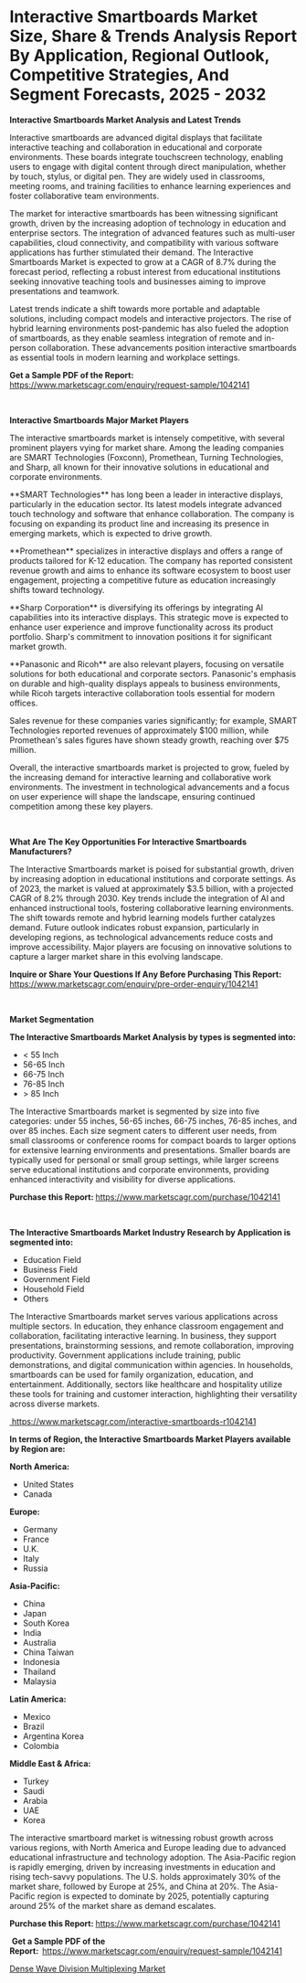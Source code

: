 <p><h1>Interactive Smartboards Market Size, Share & Trends Analysis Report By Application, Regional Outlook, Competitive Strategies, And Segment Forecasts, 2025 - 2032</h1></p><p><strong>Interactive Smartboards Market Analysis and Latest Trends</strong></p>
<p><p>Interactive smartboards are advanced digital displays that facilitate interactive teaching and collaboration in educational and corporate environments. These boards integrate touchscreen technology, enabling users to engage with digital content through direct manipulation, whether by touch, stylus, or digital pen. They are widely used in classrooms, meeting rooms, and training facilities to enhance learning experiences and foster collaborative team environments.</p><p>The market for interactive smartboards has been witnessing significant growth, driven by the increasing adoption of technology in education and enterprise sectors. The integration of advanced features such as multi-user capabilities, cloud connectivity, and compatibility with various software applications has further stimulated their demand. The Interactive Smartboards Market is expected to grow at a CAGR of 8.7% during the forecast period, reflecting a robust interest from educational institutions seeking innovative teaching tools and businesses aiming to improve presentations and teamwork.</p><p>Latest trends indicate a shift towards more portable and adaptable solutions, including compact models and interactive projectors. The rise of hybrid learning environments post-pandemic has also fueled the adoption of smartboards, as they enable seamless integration of remote and in-person collaboration. These advancements position interactive smartboards as essential tools in modern learning and workplace settings.</p></p>
<p><strong>Get a Sample PDF of the Report:&nbsp;</strong> <a href="https://www.marketscagr.com/enquiry/request-sample/1042141?utm_campaign=1932&utm_medium=2&utm_source=Github&utm_content=ia&utm_term=08042025&utm_id=interactive-smartboards">https://www.marketscagr.com/enquiry/request-sample/1042141</a></p>
<p>&nbsp;</p>
<p><strong>Interactive Smartboards Major Market Players</strong></p>
<p><p>The interactive smartboards market is intensely competitive, with several prominent players vying for market share. Among the leading companies are SMART Technologies (Foxconn), Promethean, Turning Technologies, and Sharp, all known for their innovative solutions in educational and corporate environments.</p><p>**SMART Technologies** has long been a leader in interactive displays, particularly in the education sector. Its latest models integrate advanced touch technology and software that enhance collaboration. The company is focusing on expanding its product line and increasing its presence in emerging markets, which is expected to drive growth.</p><p>**Promethean** specializes in interactive displays and offers a range of products tailored for K-12 education. The company has reported consistent revenue growth and aims to enhance its software ecosystem to boost user engagement, projecting a competitive future as education increasingly shifts toward technology.</p><p>**Sharp Corporation** is diversifying its offerings by integrating AI capabilities into its interactive displays. This strategic move is expected to enhance user experience and improve functionality across its product portfolio. Sharp's commitment to innovation positions it for significant market growth.</p><p>**Panasonic and Ricoh** are also relevant players, focusing on versatile solutions for both educational and corporate sectors. Panasonic's emphasis on durable and high-quality displays appeals to business environments, while Ricoh targets interactive collaboration tools essential for modern offices.</p><p>Sales revenue for these companies varies significantly; for example, SMART Technologies reported revenues of approximately $100 million, while Promethean's sales figures have shown steady growth, reaching over $75 million.</p><p>Overall, the interactive smartboards market is projected to grow, fueled by the increasing demand for interactive learning and collaborative work environments. The investment in technological advancements and a focus on user experience will shape the landscape, ensuring continued competition among these key players.</p></p>
<p>&nbsp;</p>
<p><strong>What Are The Key Opportunities For Interactive Smartboards Manufacturers?</strong></p>
<p><p>The Interactive Smartboards market is poised for substantial growth, driven by increasing adoption in educational institutions and corporate settings. As of 2023, the market is valued at approximately $3.5 billion, with a projected CAGR of 8.2% through 2030. Key trends include the integration of AI and enhanced instructional tools, fostering collaborative learning environments. The shift towards remote and hybrid learning models further catalyzes demand. Future outlook indicates robust expansion, particularly in developing regions, as technological advancements reduce costs and improve accessibility. Major players are focusing on innovative solutions to capture a larger market share in this evolving landscape.</p></p>
<p><strong>Inquire or Share Your Questions If Any Before Purchasing This Report:</strong> <a href="https://www.marketscagr.com/enquiry/pre-order-enquiry/1042141?utm_campaign=1932&utm_medium=2&utm_source=Github&utm_content=ia&utm_term=08042025&utm_id=interactive-smartboards">https://www.marketscagr.com/enquiry/pre-order-enquiry/1042141</a></p>
<p>&nbsp;</p>
<p><strong>Market Segmentation</strong></p>
<p><strong>The Interactive Smartboards Market Analysis by types is segmented into:</strong></p>
<p><ul><li>< 55 Inch</li><li>56-65 Inch</li><li>66-75 Inch</li><li>76-85 Inch</li><li>> 85 Inch</li></ul></p>
<p><p>The Interactive Smartboards market is segmented by size into five categories: under 55 inches, 56-65 inches, 66-75 inches, 76-85 inches, and over 85 inches. Each size segment caters to different user needs, from small classrooms or conference rooms for compact boards to larger options for extensive learning environments and presentations. Smaller boards are typically used for personal or small group settings, while larger screens serve educational institutions and corporate environments, providing enhanced interactivity and visibility for diverse applications.</p></p>
<p><strong>Purchase this Report:&nbsp;</strong><a href="https://www.marketscagr.com/purchase/1042141?utm_campaign=1932&utm_medium=2&utm_source=Github&utm_content=ia&utm_term=08042025&utm_id=interactive-smartboards">https://www.marketscagr.com/purchase/1042141</a></p>
<p>&nbsp;</p>
<p><strong>The Interactive Smartboards Market Industry Research by Application is segmented into:</strong></p>
<p><ul><li>Education Field</li><li>Business Field</li><li>Government Field</li><li>Household Field</li><li>Others</li></ul></p>
<p><p>The Interactive Smartboards market serves various applications across multiple sectors. In education, they enhance classroom engagement and collaboration, facilitating interactive learning. In business, they support presentations, brainstorming sessions, and remote collaboration, improving productivity. Government applications include training, public demonstrations, and digital communication within agencies. In households, smartboards can be used for family organization, education, and entertainment. Additionally, sectors like healthcare and hospitality utilize these tools for training and customer interaction, highlighting their versatility across diverse markets.</p></p>
<p><a href="https://www.marketscagr.com/interactive-smartboards-r1042141?utm_campaign=1932&utm_medium=2&utm_source=Github&utm_content=ia&utm_term=08042025&utm_id=interactive-smartboards">&nbsp;https://www.marketscagr.com/interactive-smartboards-r1042141</a></p>
<p><strong>In terms of Region, the Interactive Smartboards Market Players available by Region are:</strong></p>
<p>
    <p> <strong> North America: </strong>
        <ul>
            <li>United States</li>
            <li>Canada</li>
        </ul>
        </p> 
    <p> <strong> Europe: </strong>
        <ul>
            <li>Germany</li>
            <li>France</li>
            <li>U.K.</li>
            <li>Italy</li>
            <li>Russia</li>
        </ul>
        </p> 
    <p> <strong> Asia-Pacific: </strong>
        <ul>
            <li>China</li>
            <li>Japan</li>
            <li>South Korea</li>
            <li>India</li>
            <li>Australia</li>
            <li>China Taiwan</li>
            <li>Indonesia</li>
            <li>Thailand</li>
            <li>Malaysia</li>
        </ul>
        </p> 
    <p> <strong> Latin America: </strong>
        <ul>
            <li>Mexico</li>
            <li>Brazil</li>
            <li>Argentina Korea</li>
            <li>Colombia</li>
        </ul>
        </p> 
    <p> <strong> Middle East & Africa: </strong>
        <ul>
            <li>Turkey</li>
            <li>Saudi</li>
            <li>Arabia</li>
            <li>UAE</li>
            <li>Korea</li>
        </ul>
    </p>
    </p>
<p><p>The interactive smartboard market is witnessing robust growth across various regions, with North America and Europe leading due to advanced educational infrastructure and technology adoption. The Asia-Pacific region is rapidly emerging, driven by increasing investments in education and rising tech-savvy populations. The U.S. holds approximately 30% of the market share, followed by Europe at 25%, and China at 20%. The Asia-Pacific region is expected to dominate by 2025, potentially capturing around 25% of the market share as demand escalates.</p></p>
<p><strong>Purchase this Report: </strong><a href="https://www.marketscagr.com/purchase/1042141?utm_campaign=1932&utm_medium=2&utm_source=Github&utm_content=ia&utm_term=08042025&utm_id=interactive-smartboards">https://www.marketscagr.com/purchase/1042141</a></p>
<p>&nbsp;<strong>Get a Sample PDF of the Report:&nbsp;&nbsp;</strong><a href="https://www.marketscagr.com/enquiry/request-sample/1042141?utm_campaign=1932&utm_medium=2&utm_source=Github&utm_content=ia&utm_term=08042025&utm_id=interactive-smartboards">https://www.marketscagr.com/enquiry/request-sample/1042141</a></p>
<p><strong></strong></p>
<p><p><a href="https://github.com/luckyshygirl/Market-Research-Report-List-7/blob/main/dense-wave-division-multiplexing-market.md?utm_campaign=1932&utm_medium=2&utm_source=Github&utm_content=ia&utm_term=08042025&utm_id=interactive-smartboards">Dense Wave Division Multiplexing Market</a></p></p>